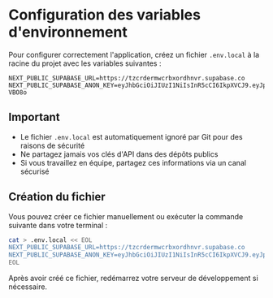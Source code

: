# Configuration des variables d'environnement

Pour configurer correctement l'application, créez un fichier `.env.local` à la racine du projet avec les variables suivantes :

```
NEXT_PUBLIC_SUPABASE_URL=https://tzcrdermwcrbxordhnvr.supabase.co
NEXT_PUBLIC_SUPABASE_ANON_KEY=eyJhbGciOiJIUzI1NiIsInR5cCI6IkpXVCJ9.eyJpc3MiOiJzdXBhYmFzZSIsInJlZiI6InR6Y3JkZXJtd2NyYnhvcmRobnZyIiwicm9sZSI6ImFub24iLCJpYXQiOjE3NDMzMjUyODksImV4cCI6MjA1ODkwMTI4OX0.5zI_Sfbn3xRh1AlhLdmNoX0CSkoUM_1bnJnME-VBO8o
```

## Important

- Le fichier `.env.local` est automatiquement ignoré par Git pour des raisons de sécurité
- Ne partagez jamais vos clés d'API dans des dépôts publics
- Si vous travaillez en équipe, partagez ces informations via un canal sécurisé

## Création du fichier

Vous pouvez créer ce fichier manuellement ou exécuter la commande suivante dans votre terminal :

```bash
cat > .env.local << EOL
NEXT_PUBLIC_SUPABASE_URL=https://tzcrdermwcrbxordhnvr.supabase.co
NEXT_PUBLIC_SUPABASE_ANON_KEY=eyJhbGciOiJIUzI1NiIsInR5cCI6IkpXVCJ9.eyJpc3MiOiJzdXBhYmFzZSIsInJlZiI6InR6Y3JkZXJtd2NyYnhvcmRobnZyIiwicm9sZSI6ImFub24iLCJpYXQiOjE3NDMzMjUyODksImV4cCI6MjA1ODkwMTI4OX0.5zI_Sfbn3xRh1AlhLdmNoX0CSkoUM_1bnJnME-VBO8o
EOL
```

Après avoir créé ce fichier, redémarrez votre serveur de développement si nécessaire.
